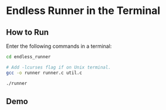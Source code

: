
# Endless Runner in the Terminal

## How to Run
Enter the following commands in a terminal:
``` Bash
cd endless_runner

# Add -lcurses flag if on Unix terminal.
gcc -o runner runner.c util.c

./runner
```



## Demo


